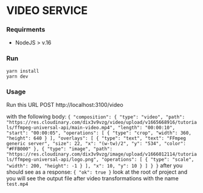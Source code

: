 # VIDEO SERVICE

### Requirments
- NodeJS > v.16

### Run

    yarn install
    yarn dev


### Usage
Run this URL
    POST http://localhost:3100/video

with the following body:
``
    {
        "composition": {
            "type": "video",
            "path": "https://res.cloudinary.com/dix3v9vzg/video/upload/v1665668916/tutorials/ffmpeg-universal-api/main-video.mp4",
            "length": "00:00:10",
            "start": "00:00:05",
            "operations": [
                {
                    "type": "crop",
                    "width": 360,
                    "height": 640
                }
            ],
            "overlays": [
                {
                    "type": "text",
                    "text": "FFmpeg generic server",
                    "size": 22,
                    "x": "(w-tw)/2",
                    "y": "534",
                    "color": "#FFB000"
                },
                {
                    "type": "image",
                    "path": "https://res.cloudinary.com/dix3v9vzg/image/upload/v1666012114/tutorials/ffmpeg-universal-api/logo.png",
                    "operations": [
                        {
                            "type": "scale",
                            "width": 200,
                            "height": -1
                        }
                    ],
                    "x": 10,
                    "y": 10
                }
            ]
        }
    }
``
after you should see as a response:
``
    {
        "ok": true
    }
``
look at the root of project and you will see the output file after video transformations with the name `test.mp4`
